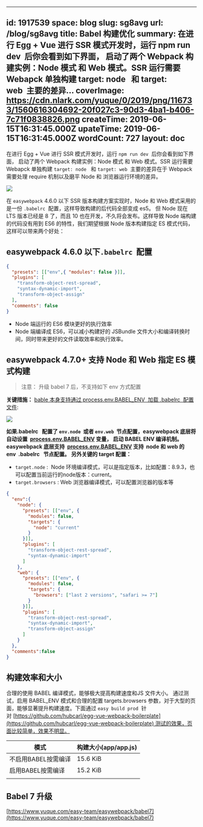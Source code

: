 
---
id: 1917539
space: blog
slug: sg8avg
url: /blog/sg8avg
title: Babel 构建优化
summary: 在进行 Egg + Vue 进行 SSR 模式开发时，运行 npm run dev  后你会看到如下界面， 启动了两个 Webpack 构建实例：Node 模式 和 Web 模式。SSR 运行需要 Webapck 单独构建 target: node   和 target: web  主要的差异...
coverImage: https://cdn.nlark.com/yuque/0/2019/png/116733/1560616304692-20f027c3-90d3-4ba1-b406-7c71f0838826.png
createTime: 2019-06-15T16:31:45.000Z 
upateTime: 2019-06-15T16:31:45.000Z
wordCount: 727
layout: doc
---
在进行 Egg + Vue 进行 SSR 模式开发时，运行 `npm run dev`  后你会看到如下界面， 启动了两个 Webpack 构建实例：Node 模式 和 Web 模式。SSR 运行需要 Webapck 单独构建 `target: node`   和 `target: web`  主要的差异在于 Webpack需要处理 require 机制以及磨平 Node 和 浏览器运行环境的差异。

![](https://cdn.nlark.com/yuque/0/2018/png/116733/1536128449742-0024eb69-d2c7-4e47-8426-ff2cc85396d5.png#align=left&display=inline&height=83&originHeight=97&originWidth=962&status=done&width=827)

在 `easywebpack` 4.6.0 以下 SSR 版本构建方案实现时，Node 和 Web 模式采用的是一份 `.babelrc`  配置，这样导致构建的后代码全部变成 es5。 但 Node 现在LTS 版本已经是 8 了，而且 10 也在开发，不久将会发布。这样导致 Node 端构建的代码没有用到 ES6 的特性，我们期望根据 Node 版本构建指定 ES 模式代码，这样可以带来两个好处：


## easywebpack 4.6.0 以下`.babelrc`  配置

```json
{
  "presets": [["env",{ "modules": false }]],
  "plugins": [
    "transform-object-rest-spread",
    "syntax-dynamic-import",
    "transform-object-assign"
  ],
  "comments": false
}
```

- Node 端运行的 ES6 模块更好的执行效率<br />
- Node 端编译成 ES6，可以减小构建好的 JSBundle 文件大小和编译转换时间，同时带来更好的文件读取效率和执行效率。<br />


## easywebpack 4.7.0+ 支持 Node 和 Web 指定 ES 模式构建

> 注意： 升级 babel 7 后，不支持如下 env 方式配置


**关键措施：** [bable 本身支持通过 process.env.BABEL_ENV  加载 .babelrc  配置文件](https://www.babeljs.cn/docs/usage/babelrc/):

![](https://cdn.nlark.com/yuque/0/2018/png/116733/1536129170471-43b9b60e-a7da-47c3-8ad7-ef1ff7e56c22.png#align=left&display=inline&height=295&originHeight=311&originWidth=871&status=done&width=827)

**如果.babelrc   配置了 `env.node`  或者 `env.web`  节点配置，easywebpack 底层将自动设置  **[process.env.BABEL_ENV](https://www.babeljs.cn/docs/usage/babelrc/)** 变量， 启动 BABEL ENV 编译机制。easywebpack 底层支持  **[process.env.BABEL_ENV](https://www.babeljs.cn/docs/usage/babelrc/)** 支持  node 和 web 的 env  .babelrc   节点配置。 另外关键的 target 配置：**

- `target.node` :  Node 环境编译模式，可以是指定版本，比如配置：8.9.3，也可以配置当前运行的node版本：current。<br />
- `target.browsers` : Web 浏览器编译模式，可以配置浏览器的版本等<br />


```json
{
  "env":{
    "node": {
      "presets": [["env", {
        "modules": false,
        "targets": {
          "node": "current" 
        }
      }]],
      "plugins": [
        "transform-object-rest-spread",
        "syntax-dynamic-import"
      ]
    },
    "web": {
      "presets": [["env", {
        "modules": false,
        "targets": {
          "browsers": ["last 2 versions", "safari >= 7"]
        }
      }]],
      "plugins": [
        "transform-object-rest-spread",
        "syntax-dynamic-import",
        "transform-object-assign"
      ]
    }
  },
  "comments":false
}
```



## 构建效率和大小

合理的使用 BABEL 编译模式，能够极大提高构建速度和JS 文件大小。 通过测试，启用 BABEL_ENV 模式和合理的配置 targets.browsers 参数，对于大型的页面，能够显著提升构建速度。下面通过 `easy build prod`  针对 [https://github.com/hubcarl/egg-vue-webpack-boilerplate](https://github.com/hubcarl/egg-vue-webpack-boilerplate) 测试的效果，页面比较简单，效果不明显。

| **模式** | **构建大小(app/app.js)** |
| --- | --- |
| 不启用BABEL按需编译 | 15.6 KiB |
| 启用BABEL按需编译 | 15.2 KiB |
|  |  |


## Babel 7 升级

[https://www.yuque.com/easy-team/easywebpack/babel7](https://www.yuque.com/easy-team/easywebpack/babel7)


  